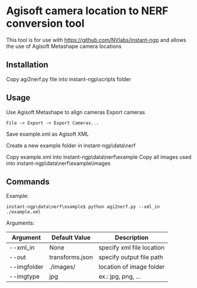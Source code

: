 # Agisoft camera location to NERF conversion tool
This tool is for use with https://github.com/NVlabs/instant-ngp and allows the use of Agisoft Metashape camera locations

## Installation
Copy agi2nerf.py file into instant-ngp\scripts folder

## Usage
Use Agisoft Metashape to align cameras
Export cameras
```
File -> Export -> Export Cameras...
```

Save example.xml as Agisoft XML

Create a new example folder in instant-ngp\data\nerf

Copy example.xml into instant-ngp\data\nerf\example
Copy all images used into instant-ngp\data\nerf\example\images

## Commands
Example:
```
instant-ngp\data\nerf\example$ python agi2nerf.py --xml_in ./example.xml
```

Arguments:

| Argument    | Default Value   | Description               |
|-------------|-----------------|---------------------------|
| --xml_in    | None            | specify xml file location |
| --out       | transforms.json | specify output file path  |
| --imgfolder | ./images/       | location of image folder  |
| --imgtype   | jpg             | ex.: jpg, png, ...        |